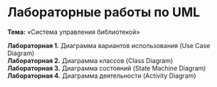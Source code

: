# Лабораторные работы по UML  
**Тема:** «Система управления библиотекой»

**Лабораторная 1.** Диаграмма вариантов использования (Use Case Diagram)  
**Лабораторная 2.** Диаграмма классов (Class Diagram)  
**Лабораторная 3.** Диаграмма состояний (State Machine Diagram)  
**Лабораторная 4.** Диаграмма деятельности (Activity Diagram)
